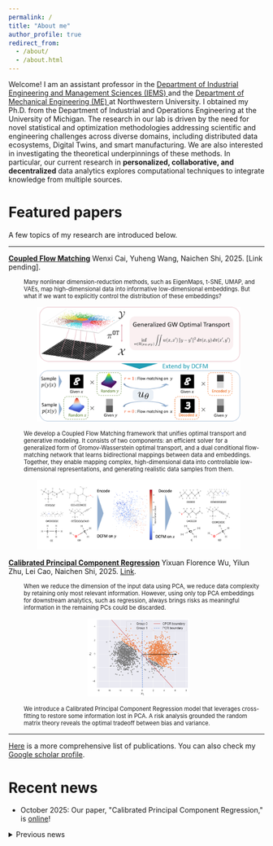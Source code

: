 ```yaml
---
permalink: /
title: "About me"
author_profile: true
redirect_from: 
  - /about/
  - /about.html
---
```


<style>
.myresearchdetails {
    font-size:0.8em;
    padding-left: 20px;
    margin: 10px;
}
</style>

Welcome! I am an assistant professor in the <a href="https://www.mccormick.northwestern.edu/industrial/">Department of Industrial Engineering and Management Sciences (IEMS) </a> and the <a href="https://www.mccormick.northwestern.edu/mechanical/">Department of Mechanical Engineering (ME) </a> at Northwestern University. I obtained my Ph.D. from the Department of Industrial and Operations Engineering at the University of Michigan. The research in our lab is driven by the need for novel statistical and optimization methodologies addressing scientific and engineering challenges across diverse domains, including distributed data ecosystems, Digital Twins, and smart manufacturing. We are also interested in investigating the theoretical underpinnings of these methods. In particular, our current research in **personalized, collaborative, and decentralized** data analytics explores computational techniques to integrate knowledge from multiple sources.  






Featured papers
======
A few topics of my research are introduced below.

---

<ins>**Coupled Flow Matching**</ins> 
Wenxi Cai, Yuheng Wang, Naichen Shi, 2025. [Link pending].

<div class="myresearchdetails">Many nonlinear dimension-reduction methods, such as EigenMaps, t-SNE, UMAP, and VAEs, map high-dimensional data into informative low-dimensional embeddings. But what if we want to explicitly control the distribution of these embeddings? </div>

<p align="center">
  <img src="images/cpfm.png" alt="CPFM" width="400" style="display: inline-block; margin: 0 10px;"/>
</p>

<div class="myresearchdetails">We develop a Coupled Flow Matching framework that unifies optimal transport and generative modeling. It consists of two components: an efficient solver for a generalized form of Gromov-Wasserstein optimal transport, and a dual conditional flow-matching network that learns bidirectional mappings between data and embeddings.
Together, they enable mapping complex, high-dimensional data into controllable low-dimensional representations, and generating realistic data samples from them.</div>

<p align="center">
  <img src="images/recon_real.png" alt="QM9" width="400" style="display: inline-block; margin: 0 10px;"/>
</p>

<ins>**Calibrated Principal Component Regression**</ins> 
Yixuan Florence Wu, Yilun Zhu, Lei Cao, Naichen Shi, 2025. [Link](https://arxiv.org/abs/2510.19020).

<div class="myresearchdetails">When we reduce the dimension of the input data using PCA, we reduce data complexity by retaining only most relevant information. However, using only top PCA embeddings for downstream analytics, such as regression, always brings risks as meaningful information in the remaining PCs could be discarded.</div>
<p align="center">
  <img src="images/pcr_cpcr_intro.png" alt="CPCR" width="200" style="display: inline-block; margin: 0 10px;"/>
</p>

<div class="myresearchdetails">We introduce a Calibrated Principal Component Regression model that leverages cross-fitting to restore some information lost in PCA. A risk analysis grounded the random matrix theory reveals the optimal tradeoff between bias and variance. </div>

---

[Here](https://naichenshi.github.io/research/) is a more comprehensive list of publications. You can also check my [Google scholar profile](https://scholar.google.com/citations?user=9DVanY4AAAAJ&hl=en).

Recent news
======
- October 2025: Our paper, "Calibrated Principal Component Regression," is [online](https://arxiv.org/abs/2510.19020)!

<details>

<summary>Previous news</summary>

<ul>
<li> September 2024: Our paper, "Triple Component Matrix Factorization: Untangling Global, Local, and Noisy Components," is selected as the winner for the Data Mining best paper competition in INFORMS, 2024! </li>


<li> June 2024: Our paper, "Triple Component Matrix Factorization: Untangling Global, Local, and Noisy Components", won the <a href="https://ioe.engin.umich.edu/2024/05/10/ioe-graduate-class-of-2024/#:~:text=The%20Wilson%20Prize%20was%20won,any%20application%20of%20Industrial%20Engineering.">Wilson prize</a>! </li>

<li> October 2023: Our paper, "Personalized Tucker Decomposition: Modeling Commonality and Peculiarity on Tensor Data",  is selected as the finalist of the INFORMS 2023 QSR best refereed paper competition! </li>

<li> October 2023: Our paper, "Heterogeneous Matrix Factorization: When features differ by datasets", is selected as the finalist of the INFORMS 2023 best student paper competition! </li>

<li> July 2023: I am selected as the instructor of the small course of IOE 202 Operations Engineering and Analytics! </li>



</ul>

</details>
